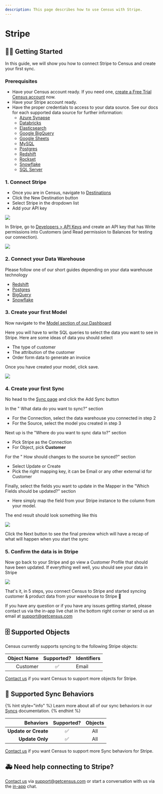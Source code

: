 ```yaml
---
description: This page describes how to use Census with Stripe.
---
```


# Stripe

## 🏃‍♀️ Getting Started

In this guide, we will show you how to connect Stripe to Census and create your first sync.

### Prerequisites

* Have your Census account ready. If you need one, [create a Free Trial Census account](https://app.getcensus.com/) now.
* Have your Stripe account ready.
* Have the proper credentials to access to your data source. See our docs for each supported data source for further information:
  * [Azure Synapse](../sources/azure-synapse.md)
  * [Databricks](https://docs.getcensus.com/sources/databricks)
  * [Elasticsearch](https://docs.getcensus.com/sources/elasticsearch)
  * [Google BigQuery](https://docs.getcensus.com/sources/google-bigquery)
  * [Google Sheets](https://docs.getcensus.com/sources/google-sheets)
  * [MySQL](https://docs.getcensus.com/sources/mysql)
  * [Postgres](https://docs.getcensus.com/sources/postgres)
  * [Redshift](https://docs.getcensus.com/sources/redshift)
  * [Rockset](https://docs.getcensus.com/sources/rockset)
  * [Snowflake](https://docs.getcensus.com/sources/snowflake)
  * [SQL Server](https://docs.getcensus.com/sources/sql-server)

### 1. Connect Stripe

* Once you are in Census, navigate to [Destinations](https://app.getcensus.com/destinations)
* Click the New Destination button
* Select Stripe in the dropdown list
* Add your API key

![](https://d33v4339jhl8k0.cloudfront.net/docs/assets/5bb7d5d0042863158cc71f7e/images/5fbc4462cff47e00160bcde2/file-tKjZxmKj6C.png)

In Stripe, go to [Developers > API Keys](https://dashboard.stripe.com/apikeys) and create an API key that has Write permissions into Customers (and Read permission to Balances for testing our connection).

![](<../.gitbook/assets/Screen Shot 2021-10-28 at 5.03.59 PM.png>)

### 2. Connect your Data Warehouse

Please follow one of our short guides depending on your data warehouse technology

* [Redshift](https://help.getcensus.com/article/10-configuring-redshift-postgresql-access)
* [Postgres](https://help.getcensus.com/article/10-configuring-redshift-postgresql-access)
* [BigQuery](https://help.getcensus.com/article/21-configuring-bigquery-access)
* [Snowflake](https://help.getcensus.com/article/8-configuring-snowflake-access)

### 3. Create your first Model

Now navigate to the [Model section of our Dashboard](https://app.getcensus.com/models)

Here you will have to write SQL queries to select the data you want to see in Stripe. Here are some ideas of data you should select

* The type of customer
* The attribution of the customer
* Order form data to generate an invoice

Once you have created your model, click save.

![](https://d33v4339jhl8k0.cloudfront.net/docs/assets/5bb7d5d0042863158cc71f7e/images/5f6563834cedfd00173b9a49/file-zg53SxxpoO.png)

### 4. Create your first Sync

No head to the [Sync page](https://app.getcensus.com/syncs) and click the Add Sync button

In the " What data do you want to sync?" section

* For the Connection, select the data warehouse you connected in step 2
* For the Source, select the model you created in step 3

Next up is the "Where do you want to sync data to?" section

* Pick Stripe as the Connection
* For Object, pick **Customer**

For the " How should changes to the source be synced?" section

* Select Update or Create
* Pick the right mapping key, it can be Email or any other external id for Customer

Finally, select the fields you want to update in the Mapper in the "Which Fields should be updated?" section

* Here simply map the field from your Stripe instance to the column from your model.

The end result should look something like this

![](https://d33v4339jhl8k0.cloudfront.net/docs/assets/5bb7d5d0042863158cc71f7e/images/5fbc4804cff47e0017d34b6d/file-drmWJMVTz9.png)

Click the Next button to see the final preview which will have a recap of what will happen when you start the sync

### 5. Confirm the data is in Stripe

Now go back to your Stripe and go view a Customer Profile that should have been updated. If everything well well, you should see your data in Stripe

![](https://d33v4339jhl8k0.cloudfront.net/docs/assets/5bb7d5d0042863158cc71f7e/images/5fbc4ae846e0fb0017fcee63/file-mYnHg4FN41.png)

That's it, in 5 steps, you connect Census to Stripe and started syncing customer & product data from your warehouse to Stripe 🎉

If you have any question or if you have any issues getting started, please contact us via the in-app live chat in the bottom right corner or send us an email at support@getcensus.com

## 🗄 Supported Objects

Census currently supports syncing to the following Stripe objects:

| **Object Name** | **Supported?** | Identifiers |
| --------------: | :------------: | ----------- |
|        Customer |        ✅       | Email       |

[Contact us](mailto:support@getcensus.com) if you want Census to support more objects for Stripe.

## 🔄 Supported Sync Behaviors

{% hint style="info" %}
Learn more about all of our sync behaviors in our [Syncs](broken-reference) documentation.
{% endhint %}

|        **Behaviors** | **Supported?** | **Objects** |
| -------------------: | :------------: | :---------: |
| **Update or Create** |        ✅       |     All     |
|      **Update Only** |        ✅       |     All     |

[Contact us](mailto:support@getcensus.com) if you want Census to support more Sync behaviors for Stripe.

## 🚑 Need help connecting to Stripe?

[Contact us](mailto:support@getcensus.com) via support@getcensus.com or start a conversation with us via the [in-app](https://app.getcensus.com) chat.
